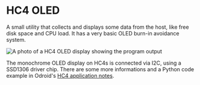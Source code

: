 # HC4 OLED

A small utility that collects and displays some data from the host, like free
disk space and CPU load. It has a very basic OLED burn-in avoidance system.

![A photo of a HC4 OLED display showing the program output](./example.avif)

The monochrome OLED display on HC4s is connected via I2C, using a SSD1306
driver chip. There are some more informations and a Python code example in
Odroid's [HC4 application notes](https://wiki.odroid.com/odroid-hc4/application_note/oled).
